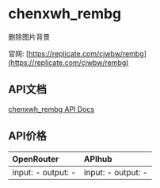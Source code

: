 # chenxwh_rembg

删除图片背景

官网: [https://replicate.com/cjwbw/rembg](https://replicate.com/cjwbw/rembg)

## API文档

[chenxwh_rembg API Docs](../apis/zh/chenxwh_rembg.md)

## API价格

| OpenRouter | APIhub |
|:---|:---|
| input: - output: - | input: - output: - |
